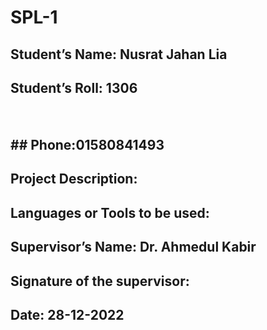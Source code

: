 # SPL-1
## Student’s Name: Nusrat Jahan Lia


## Student’s Roll: 1306     <pre>    </pre>                           ## Phone:01580841493

## Project Description:



## Languages or Tools to be used:

## Supervisor’s Name: Dr. Ahmedul Kabir

## Signature of the supervisor:
## Date: 28-12-2022
